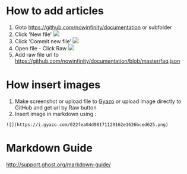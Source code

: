 # How to add articles 

1. Goto https://github.com/nowinfinity/documentation or subfolder
2. Click 'New file' ![](https://i.gyazo.com/350526c279d2477951b7d476e0ac04e3.png)
3. Click 'Commit new file' ![](https://i.gyazo.com/8cf00a34b993b6a71eef580a247a21cf.png)
4. Open file - Click Raw ![](https://i.gyazo.com/022fea04d98171129162e1626bced625.png)
5. Add raw file url to https://github.com/nowinfinity/documentation/blob/master/faq.json

# How insert images
1. Make screenshot or upload file to [Gyazo](http://gyazo.com) or upload image directly to GitHub and get url by Raw button
2. Insert image in markdown using :
  ```
  ![](https://i.gyazo.com/022fea04d98171129162e1626bced625.png)
  ```

# Markdown Guide
http://support.ghost.org/markdown-guide/
